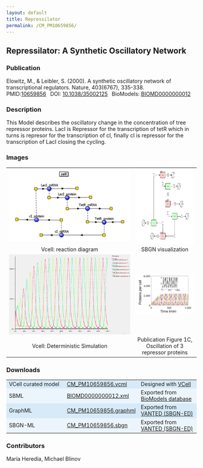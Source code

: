 ```yaml
---
layout: default
title: Repressilator
permalink: /CM_PM10659856/
---
```

## Repressilator: A Synthetic Oscillatory Network  

### Publication 

Elowitz, M., & Leibler, S. (2000). A synthetic oscillatory network of transcriptional regulators. Nature, 403(6767), 335-338. <br/>
PMID:<a href="https://www.ncbi.nlm.nih.gov/pubmed/10659856">10659856</a>&ensp; 
DOI: <a href="https://doi.org/10.1038/35002125"> 10.1038/35002125</a>&ensp;
BioModels: <a href="https://www.ebi.ac.uk/biomodels/BIOMD0000000012"> BIOMD0000000012 </a><br/>

### Description

This Model describes the oscillatory change in the concentration of tree repressor proteins. LacI is Repressor for the transcription of tetR which in turns is represor for the transcription of cI, finally cI is repressor for the transcription of LacI closing the cycling.

### Images
<center>
 <table> 
 <tr>
  <td align="center" weight="300"><a href="https://modelbricks.github.io/images/Vcellimages/CM_PM10659856_Vcell_diagram.PNG"><img align="center" src="/images/Vcellimages/CM_PM10659856_Vcell_diagram.PNG"/></a></td>
  <td align="center" weight="300"><a href="https://modelbricks.github.io/images/SBGNfiles/CM_PM10659856_SBGN.PNG"><img align="center" src="/images/SBGNfiles/CM_PM10659856_SBGN.PNG" height="200"> </a></td>
 </tr>
 <tr>
  <td align="center"> Vcell: reaction diagram </td>
  <td align="center"> SBGN visualization </td>
   </tr>
  <tr>
   <td align="center">
    <a href="https://modelbricks.github.io/images/Vcellimages/CM_PM10659856_Vcell_sim.PNG">
    <img align="center" src="/images/Vcellimages/CM_PM10659856_Vcell_sim.PNG"/></a></td>
   <td align="center">
    <a href="https://modelbricks.github.io/images/SBGNfiles/CM_PM10659856_papersim.PNG">
    <img align="center" src="/images/SBGNfiles/CM_PM10659856_papersim.PNG"/></a></td>
  </tr>
  <tr>
   <td align="center"> Vcell: Deterministic Simulation </td>
   <td align="center"> Publication Figure 1C, Oscillation of 3 repressor proteins </td>
  </tr>
 </table>
</center>

### Downloads 

<center>
 <table>
  <td width="33%" bgcolor="#D6EAF8">VCell curated model </td>
  <td width="33%" bgcolor="#D6EAF8"><a href="/modelbricks/VCML_SBMLfiles/CM_PM10659856.vcml">CM_PM10659856.vcml</a></td>
  <td width="33%" bgcolor="#D6EAF8"> Designed with <a href="http://vcell.org"> VCell</a></td>
  <tr>
   <td bgcolor="#EBF5FB">SBML </td>
   <td bgcolor="#EBF5FB"><a href="/modelbricks/VCML_SBMLfiles/BIOMD0000000012.xml">BIOMD0000000012.xml</a></td>
   <td bgcolor="#EBF5FB"> Exported from <a href="https://www.ebi.ac.uk/biomodels/BIOMD0000000012">BioModels database</a></td>
  </tr>
  <tr>
   <td bgcolor="#D6EAF8">GraphML </td>
   <td bgcolor="#D6EAF8"><a href="/modelbricks/SBGNexecutablefiles/CM_PM_10659856_SBGN.graphml">CM_PM10659856.graphml</a></td>
   <td bgcolor="#D6EAF8"> Exported from <a href="https://immersive-analytics.infotech.monash.edu/vanted/addons/sbgn-ed/">VANTED (SBGN-ED)</a></td>
  </tr>
  <tr>
   <td bgcolor="#EBF5FB">SBGN-ML </td>
   <td bgcolor="#EBF5FB"><a href="/modelbricks/SBGNexecutablefiles/CM_PM_10659856_SBGN.sbgn">CM_PM10659856.sbgn</a></td>
   <td bgcolor="#EBF5FB"> Exported from <a href="https://immersive-analytics.infotech.monash.edu/vanted/addons/sbgn-ed/">VANTED (SBGN-ED)</a></td>
  </tr>
 </table>
</center>
 


### Contributors
Maria Heredia, Michael Blinov
 
